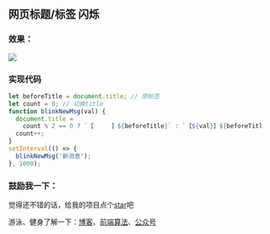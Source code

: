 ## 网页标题/标签 闪烁

### 效果：

![](http://ww1.sinaimg.cn/large/005Y4rCogy1fwx2ghq9wqg306m01p744.gif)

### 实现代码

```js
let beforeTitle = document.title; // 原标签
let count = 0; // 切换title
function blinkNewMsg(val) {
  document.title =
    count % 2 == 0 ? `【　　　】${beforeTitle}` : `【${val}】${beforeTitle}`;
  count++;
}
setInterval(() => {
  blinkNewMsg('新消息');
}, 1000);
```

### 鼓励我一下：

觉得还不错的话，给我的项目点个[star](https://github.com/OBKoro1/Brush_algorithm)吧

游泳、健身了解一下：[博客](http://obkoro1.com/)、[前端算法](https://github.com/OBKoro1/Brush_algorithm)、[公众号](https://user-gold-cdn.xitu.io/2018/5/1/1631b6f52f7e7015?w=344&h=344&f=jpeg&s=8317)